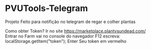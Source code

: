 # PVUTools-Telegram
Projeto Feito para notifição no telegram de regar e colher plantas

Como obter Token?
Ir no site https://marketplace.plantvsundead.com/
Entrar no Farm
vai no console do navegador F12
escreva: localStorage.getItem("token"); Enter
Seu token em vermelho
